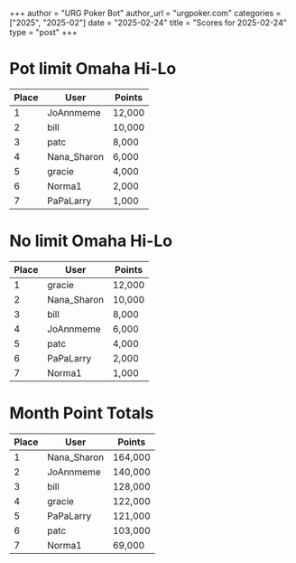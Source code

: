 +++
author = "URG Poker Bot"
author_url = "urgpoker.com"
categories = ["2025", "2025-02"]
date = "2025-02-24"
title = "Scores for 2025-02-24"
type = "post"
+++
# Pot limit Omaha Hi-Lo

| Place | User | Points |
|-------|------|--------|
| 1 | JoAnnmeme | 12,000 |
| 2 | bill | 10,000 |
| 3 | patc | 8,000 |
| 4 | Nana_Sharon | 6,000 |
| 5 | gracie | 4,000 |
| 6 | Norma1 | 2,000 |
| 7 | PaPaLarry | 1,000 |

# No limit Omaha Hi-Lo

| Place | User | Points |
|-------|------|--------|
| 1 | gracie | 12,000 |
| 2 | Nana_Sharon | 10,000 |
| 3 | bill | 8,000 |
| 4 | JoAnnmeme | 6,000 |
| 5 | patc | 4,000 |
| 6 | PaPaLarry | 2,000 |
| 7 | Norma1 | 1,000 |

# Month Point Totals

| Place | User | Points |
|-------|------|--------|
| 1 | Nana_Sharon | 164,000 |
| 2 | JoAnnmeme | 140,000 |
| 3 | bill | 128,000 |
| 4 | gracie | 122,000 |
| 5 | PaPaLarry | 121,000 |
| 6 | patc | 103,000 |
| 7 | Norma1 | 69,000 |
